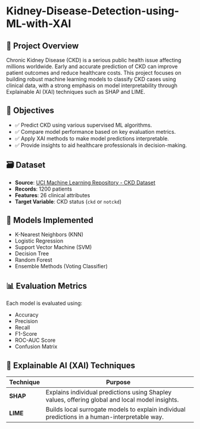 # Kidney-Disease-Detection-using-ML-with-XAI
## 📘 Project Overview

Chronic Kidney Disease (CKD) is a serious public health issue affecting millions worldwide. Early and accurate prediction of CKD can improve patient outcomes and reduce healthcare costs. This project focuses on building robust machine learning models to classify CKD cases using clinical data, with a strong emphasis on model interpretability through Explainable AI (XAI) techniques such as SHAP and LIME.

## 🎯 Objectives

- ✅ Predict CKD using various supervised ML algorithms.
- ✅ Compare model performance based on key evaluation metrics.
- ✅ Apply XAI methods to make model predictions interpretable.
- ✅ Provide insights to aid healthcare professionals in decision-making.

## 🗃️ Dataset

- **Source**: [UCI Machine Learning Repository - CKD Dataset](https://archive.ics.uci.edu/ml/datasets/chronic_kidney_disease)
- **Records**: 1200 patients
- **Features**: 26 clinical attributes
- **Target Variable**: CKD status (`ckd` or `notckd`)

## 🧠 Models Implemented

- K-Nearest Neighbors (KNN)
- Logistic Regression
- Support Vector Machine (SVM)
- Decision Tree
- Random Forest
- Ensemble Methods (Voting Classifier)

## 📊 Evaluation Metrics

Each model is evaluated using:
- Accuracy
- Precision
- Recall
- F1-Score
- ROC-AUC Score
- Confusion Matrix

## 🧪 Explainable AI (XAI) Techniques

| Technique | Purpose |
|----------|---------|
| **SHAP** | Explains individual predictions using Shapley values, offering global and local model insights. |
| **LIME** | Builds local surrogate models to explain individual predictions in a human-interpretable way. |
